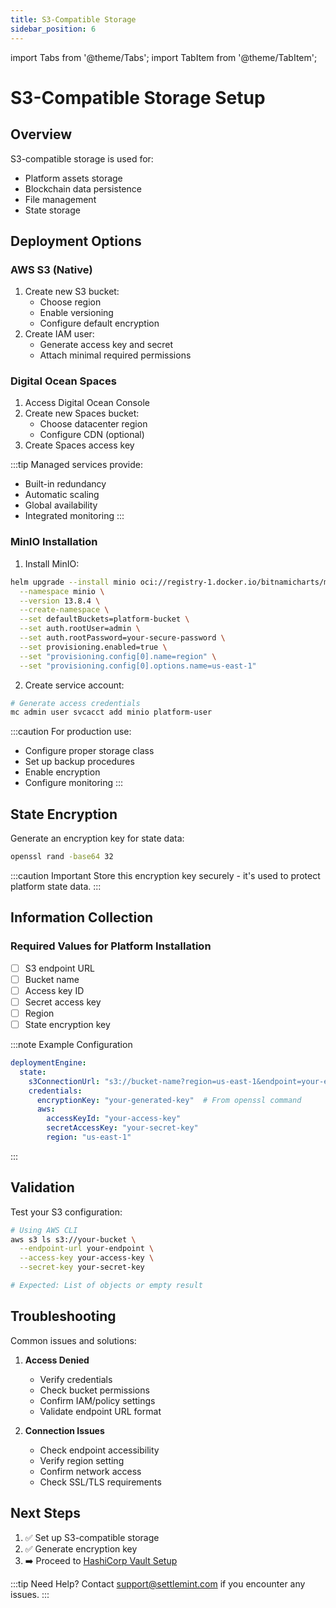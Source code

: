 ```yaml
---
title: S3-Compatible Storage
sidebar_position: 6
---
```


import Tabs from '@theme/Tabs';
import TabItem from '@theme/TabItem';

# S3-Compatible Storage Setup

## Overview

S3-compatible storage is used for:
* Platform assets storage
* Blockchain data persistence
* File management
* State storage

## Deployment Options

<Tabs>
<TabItem value="managed" label="Managed Service (Recommended)" default>

### AWS S3 (Native)
1. Create new S3 bucket:
   * Choose region
   * Enable versioning
   * Configure default encryption
2. Create IAM user:
   * Generate access key and secret
   * Attach minimal required permissions

### Digital Ocean Spaces
1. Access Digital Ocean Console
2. Create new Spaces bucket:
   * Choose datacenter region
   * Configure CDN (optional)
3. Create Spaces access key

:::tip
Managed services provide:
* Built-in redundancy
* Automatic scaling
* Global availability
* Integrated monitoring
:::

</TabItem>
<TabItem value="helm" label="Self-Hosted MinIO">

### MinIO Installation

1. Install MinIO:
```bash
helm upgrade --install minio oci://registry-1.docker.io/bitnamicharts/minio \
  --namespace minio \
  --version 13.8.4 \
  --create-namespace \
  --set defaultBuckets=platform-bucket \
  --set auth.rootUser=admin \
  --set auth.rootPassword=your-secure-password \
  --set provisioning.enabled=true \
  --set "provisioning.config[0].name=region" \
  --set "provisioning.config[0].options.name=us-east-1"
```

2. Create service account:
```bash
# Generate access credentials
mc admin user svcacct add minio platform-user
```

:::caution
For production use:
* Configure proper storage class
* Set up backup procedures
* Enable encryption
* Configure monitoring
:::

</TabItem>
</Tabs>

## State Encryption

Generate an encryption key for state data:
```bash
openssl rand -base64 32
```

:::caution Important
Store this encryption key securely - it's used to protect platform state data.
:::

## Information Collection

<div className="alert alert--success" role="alert">

### Required Values for Platform Installation

* [ ] S3 endpoint URL
* [ ] Bucket name
* [ ] Access key ID
* [ ] Secret access key
* [ ] Region
* [ ] State encryption key

:::note Example Configuration
```yaml
deploymentEngine:
  state:
    s3ConnectionUrl: "s3://bucket-name?region=us-east-1&endpoint=your-endpoint"
    credentials:
      encryptionKey: "your-generated-key"  # From openssl command
      aws:
        accessKeyId: "your-access-key"
        secretAccessKey: "your-secret-key"
        region: "us-east-1"
```
:::

</div>

## Validation

Test your S3 configuration:
```bash
# Using AWS CLI
aws s3 ls s3://your-bucket \
  --endpoint-url your-endpoint \
  --access-key your-access-key \
  --secret-key your-secret-key

# Expected: List of objects or empty result
```

## Troubleshooting

Common issues and solutions:

1. **Access Denied**
   * Verify credentials
   * Check bucket permissions
   * Confirm IAM/policy settings
   * Validate endpoint URL format

2. **Connection Issues**
   * Check endpoint accessibility
   * Verify region setting
   * Confirm network access
   * Check SSL/TLS requirements

## Next Steps

1. ✅ Set up S3-compatible storage
2. ✅ Generate encryption key
3. ➡️ Proceed to [HashiCorp Vault Setup](./hashicorp-vault)

:::tip Need Help?
Contact [support@settlemint.com](mailto:support@settlemint.com) if you encounter any issues.
:::
